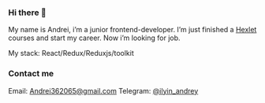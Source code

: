 ### Hi there 👋

My name is Andrei, i’m a junior frontend-developer.
I’m just finished a [Hexlet](https://hexlet.io) courses and start my career.
Now i’m looking for job.

My stack: React/Redux/Reduxjs/toolkit

### Contact me

Email: [Andrei362065@gmail.com](mailto:Andrei362065@gmail.com)
Telegram: [@ilyin_andrey](https://t.me/ilyin_andrey)

<!--
**AndreiIlin/AndreiIlin** is a ✨ _special_ ✨ repository because its `README.md` (this file) appears on your GitHub profile.

Here are some ideas to get you started:

- 🔭 I’m currently working on ...
- 🌱 I’m currently learning ...
- 👯 I’m looking to collaborate on ...
- 🤔 I’m looking for help with ...
- 💬 Ask me about ...
- 📫 How to reach me: ...
- 😄 Pronouns: ...
- ⚡ Fun fact: ...
-->
